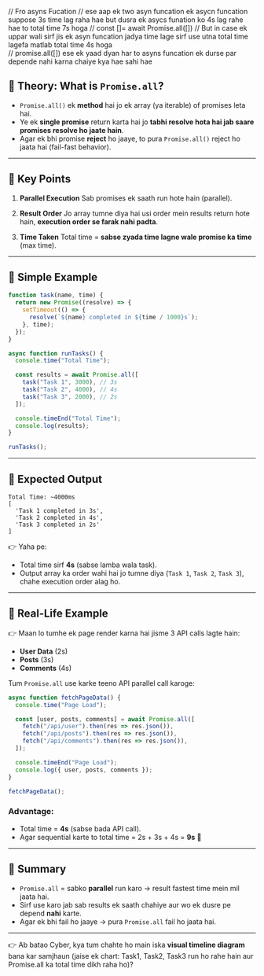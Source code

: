 // Fro asyns Fucation 
// ese aap ek two asyn funcation ek asycn funcation suppose 3s time lag raha hae but dusra ek asycs funation ko 4s lag rahe hae to total time 7s hoga 
// const []= await Promise.all([]) // But in case ek uppar wali sirf jis ek asyn funcation jadya time lage sirf use utna total time lagefa matlab total time 4s hoga  
// promise.all([]) ese ek yaad dyan har to asyns funcation ek durse par depende nahi karna chaiye   kya hae sahi hae 

## 🔹 **Theory: What is `Promise.all`?**

* `Promise.all()` ek **method** hai jo ek array (ya iterable) of promises leta hai.
* Ye ek **single promise** return karta hai jo **tabhi resolve hota hai jab saare promises resolve ho jaate hain**.
* Agar ek bhi promise **reject** ho jaaye, to pura `Promise.all()` reject ho jaata hai (fail-fast behavior).

---

## 🔹 **Key Points**

1. **Parallel Execution**
   Sab promises ek saath run hote hain (parallel).

2. **Result Order**
   Jo array tumne diya hai usi order mein results return hote hain, **execution order se farak nahi padta**.

3. **Time Taken**
   Total time = **sabse zyada time lagne wale promise ka time** (max time).

---

## 🔹 **Simple Example**

```js
function task(name, time) {
  return new Promise((resolve) => {
    setTimeout(() => {
      resolve(`${name} completed in ${time / 1000}s`);
    }, time);
  });
}

async function runTasks() {
  console.time("Total Time");

  const results = await Promise.all([
    task("Task 1", 3000), // 3s
    task("Task 2", 4000), // 4s
    task("Task 3", 2000), // 2s
  ]);

  console.timeEnd("Total Time");
  console.log(results);
}

runTasks();
```

---

## 🔹 **Expected Output**

```
Total Time: ~4000ms
[
  'Task 1 completed in 3s',
  'Task 2 completed in 4s',
  'Task 3 completed in 2s'
]
```

👉 Yaha pe:

* Total time sirf **4s** (sabse lamba wala task).
* Output array ka order wahi hai jo tumne diya (`Task 1`, `Task 2`, `Task 3`), chahe execution order alag ho.

---

## 🔹 **Real-Life Example**

👉 Maan lo tumhe ek page render karna hai jisme 3 API calls lagte hain:

* **User Data** (2s)
* **Posts** (3s)
* **Comments** (4s)

Tum `Promise.all` use karke teeno API parallel call karoge:

```js
async function fetchPageData() {
  console.time("Page Load");

  const [user, posts, comments] = await Promise.all([
    fetch("/api/user").then(res => res.json()),
    fetch("/api/posts").then(res => res.json()),
    fetch("/api/comments").then(res => res.json()),
  ]);

  console.timeEnd("Page Load");
  console.log({ user, posts, comments });
}

fetchPageData();
```

### Advantage:

* Total time = **4s** (sabse bada API call).
* Agar sequential karte to total time = 2s + 3s + 4s = **9s** 🚫

---

## 🎯 **Summary**

* `Promise.all` = sabko **parallel** run karo → result fastest time mein mil jaata hai.
* Sirf use karo jab sab results ek saath chahiye aur wo ek dusre pe depend **nahi** karte.
* Agar ek bhi fail ho jaaye → pura `Promise.all` fail ho jaata hai.

---

👉 Ab batao Cyber, kya tum chahte ho main iska **visual timeline diagram** bana kar samjhaun (jaise ek chart: Task1, Task2, Task3 run ho rahe hain aur Promise.all ka total time dikh raha ho)?
